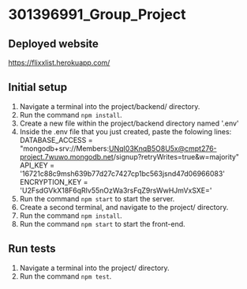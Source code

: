# 301396991_Group_Project

## Deployed website
https://flixxlist.herokuapp.com/

## Initial setup
1. Navigate a terminal into the project/backend/ directory.
2. Run the command `npm install`.
3. Create a new file within the project/backend directory named '.env'
4. Inside the .env file that you just created, paste the folowing lines: 
DATABASE_ACCESS = "mongodb+srv://Members:UNqI03KnqB5O8U5x@cmpt276-project.7wuwo.mongodb.net/signup?retryWrites=true&w=majority"
API_KEY = '16721c88c9msh639b77d27c7427cp1bc563jsnd47d06966083'
ENCRYPTION_KEY = 'U2FsdGVkX18F6qRlv55nOzWa3rsFqZ9rsWwHJmVxSXE='
5. Run the command `npm start` to start the server.
6. Create a second terminal, and navigate to the project/ directory.
7. Run the command `npm install`.
8. Run the command `npm start` to start the front-end.

## Run tests
1. Navigate a terminal into the project/ directory.
2. Run the command `npm test`.
